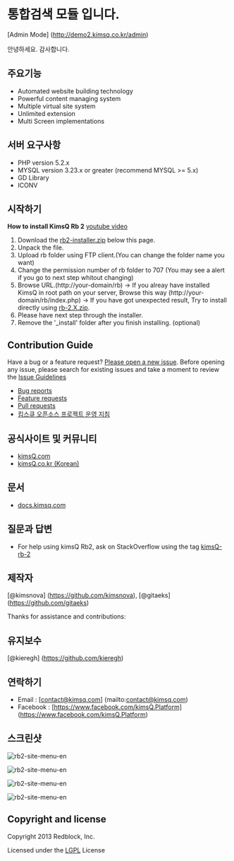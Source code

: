 
# 통합검색 모듈 입니다.
[Admin Mode] (http://demo2.kimsq.co.kr/admin)

안녕하세요. 감사합니다.

## 주요기능
- Automated website building technology
- Powerful content managing system
- Multiple virtual site system
- Unlimited extension
- Multi Screen implementations

## 서버 요구사항
- PHP version 5.2.x
- MYSQL version 3.23.x or greater (recommend MYSQL >= 5.x)
- GD Library
- ICONV


## 시작하기

<strong>How to install KimsQ Rb 2</strong>     [youtube video](https://www.youtube.com/watch?v=poGIF_9txwA&index=1&list=PLdBu7CaUz_Xx8bnZxEpiYfTAlA3s8x4GK)

1. Download the <a href="https://github.com/kimsQ/rb/releases/download/v2.1.0-20150416/rb2-installer.zip">rb2-installer.zip</a> below this page.
2. Unpack the file.
3. Upload rb folder using FTP client.(You can change the folder name you want)
4. Change the permission number of rb folder to 707 (You may see a alert if you go to next step whitout changing)
5. Browse URL.(http://your-domain/rb)
   -> If you alreay have installed KimsQ in root path on your server, Browse this way (http://your-domain/rb/index.php)
   -> If you have got unexpected result, Try to install directly using <a href="https://github.com/kimsQ/rb/releases">rb-2.X.zip</a>.
6. Please have next step through the installer.
7. Remove the '_install' folder after you finish installing. (optional)

## Contribution Guide
Have a bug or a feature request? [Please open a new issue](https://github.com/kimsq/rb/issues). Before opening any issue, please search for existing issues
and take a moment to review the [Issue Guidelines](https://github.com/necolas/issue-guidelines)

- [Bug reports](https://github.com/necolas/issue-guidelines/blob/master/CONTRIBUTING.md#bugs)
- [Feature requests](https://github.com/necolas/issue-guidelines/blob/master/CONTRIBUTING.md#features)
- [Pull requests](https://github.com/necolas/issue-guidelines/blob/master/CONTRIBUTING.md#pull-requests)
- [킴스큐 오픈소스 프로젝트 운영 지침](https://github.com/kimsQ/rb/wiki)


## 공식사이트 및 커뮤니티
- [kimsQ.com](http://kimsq.com)
- [kimsQ.co.kr (Korean)](http://kimsq.co.kr)

## 문서
- [docs.kimsq.com](http://docs.kimsq.com)

## 질문과 답변
- For help using kimsQ Rb2, ask on StackOverflow using the tag [kimsQ-rb-2](http://stackoverflow.com/questions/tagged/kimsq-rb-2)

## 제작자
[@kimsnova] (https://github.com/kimsnova), [@gitaeks] (https://github.com/gitaeks)

Thanks for assistance and contributions:

## 유지보수
[@kieregh] (https://github.com/kieregh)

## 연락하기
* Email :  [contact@kimsq.com] (mailto:contact@kimsq.com)
* Facebook : [https://www.facebook.com/kimsQ.Platform] (https://www.facebook.com/kimsQ.Platform)

## 스크린샷
![rb2-site-menu-en](http://kimsq.github.io/rb/images/rb2-dashboard.png)

![rb2-site-menu-en](http://kimsq.github.io/rb/images/rb2-site.png)

![rb2-site-menu-en](http://kimsq.github.io/rb/images/rb2-site-menu-en.png)

![rb2-site-menu-en](http://kimsq.github.io/rb/images/rb2-site-menu.png)


## Copyright and license
Copyright 2013 Redblock, Inc.

Licensed under the [LGPL](http://opensource.org/licenses/LGPL-3.0) License
